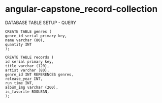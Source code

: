 # angular-capstone_record-collection

DATABASE TABLE SETUP - QUERY

    CREATE TABLE genres (
    genre_id serial primary key,
    name varchar (80),
    quantity INT
    );

    CREATE TABLE records (
    id serial primary key,
    title varchar (120),
    artist varchar (80),
    genre_id INT REFERENCES genres,
    release_year INT,
    run_time INT,
    album_img varchar (200),
    is_favorite BOOLEAN,
    );